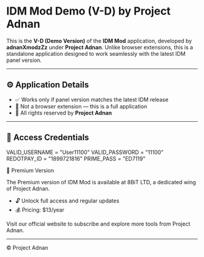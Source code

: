 # IDM Mod Demo (V-D) by Project Adnan

This is the **V-D (Demo Version)** of the **IDM Mod** application, developed by **adnanXmodzZz** under **Project Adnan**. Unlike browser extensions, this is a standalone application designed to work seamlessly with the latest IDM panel version.

---

## ⚙️ Application Details

- ✅ Works only if panel version matches the latest IDM release
- 🚫 Not a browser extension — this is a full application
- 🔐 All rights reserved by **Project Adnan**

---

## 🔑 Access Credentials


VALID_USERNAME = "User11100"
VALID_PASSWORD = "11100"
REDOTPAY_ID    = "1899721816"
PRIME_PASS     = "ED7119"

💎 Premium Version

The Premium version of IDM Mod is available at 8BiT LTD, a dedicated wing of Project Adnan.  
- 🔓 Unlock full access and regular updates  
- 💰 Pricing: $13/year

Visit our official website to subscribe and explore more tools from Project Adnan.

---

© Project Adnan
